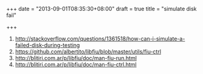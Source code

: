 +++
date = "2013-09-01T08:35:30+08:00"
draft = true
title = "simulate disk fail"

+++



1. <http://stackoverflow.com/questions/1361518/how-can-i-simulate-a-failed-disk-during-testing>
2. <https://github.com/albertito/libfiu/blob/master/utils/fiu-ctrl>
3. <http://blitiri.com.ar/p/libfiu/doc/man-fiu-run.html>
4. <http://blitiri.com.ar/p/libfiu/doc/man-fiu-ctrl.html>